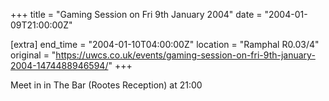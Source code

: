 +++
title = "Gaming Session on Fri 9th January 2004"
date = "2004-01-09T21:00:00Z"

[extra]
end_time = "2004-01-10T04:00:00Z"
location = "Ramphal R0.03/4"
original = "https://uwcs.co.uk/events/gaming-session-on-fri-9th-january-2004-1474488946594/"
+++

Meet in in The Bar (Rootes Reception) at 21:00

